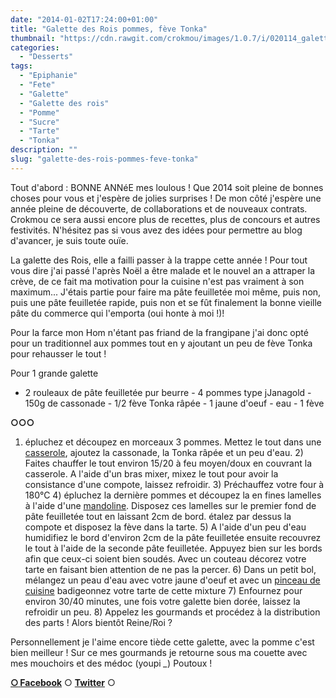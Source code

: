 ```yaml
---
date: "2014-01-02T17:24:00+01:00"
title: "Galette des Rois pommes, fève Tonka"
thumbnail: "https://cdn.rawgit.com/crokmou/images/1.0.7/i/020114_galette_roi_pomme_feve_tonka_0001.jpg"
categories:
  - "Desserts"
tags:
  - "Epiphanie"
  - "Fete"
  - "Galette"
  - "Galette des rois"
  - "Pomme"
  - "Sucre"
  - "Tarte"
  - "Tonka"
description: ""
slug: "galette-des-rois-pommes-feve-tonka"
---
```


Tout d'abord : BONNE ANNéE mes loulous ! Que 2014 soit pleine de bonnes choses pour vous et j'espère de jolies surprises ! De mon côté j'espère une année pleine de découverte, de collaborations et de nouveaux contrats. Crokmou ce sera aussi encore plus de recettes, plus de concours et autres festivités. N'hésitez pas si vous avez des idées pour permettre au blog d'avancer, je suis toute ouïe.

La galette des Rois, elle a failli passer à la trappe cette année ! Pour tout vous dire j'ai passé l'après Noël a être malade et le nouvel an a attraper la crève, de ce fait ma motivation pour la cuisine n'est pas vraiment à son maximum... J'étais partie pour faire ma pâte feuilletée moi même, puis non, puis une pâte feuilletée rapide, puis non et se fût finalement la bonne vieille pâte du commerce qui l'emporta (oui honte à moi !)!

Pour la farce mon Hom n'étant pas friand de la frangipane j'ai donc opté pour un traditionnel aux pommes tout en y ajoutant un peu de fève Tonka pour rehausser le tout !

Pour 1 grande galette

- 2 rouleaux de pâte feuilletée pur beurre - 4 pommes type jJanagold - 150g de cassonade - 1/2 fève Tonka râpée - 1 jaune d'oeuf - eau - 1 fève

**○○○**

1) épluchez et découpez en morceaux 3 pommes. Mettez le tout dans une [casserole](http://www.rueducommerce.fr/m/pl/malid:115), ajoutez la cassonade, la Tonka râpée et un peu d'eau. 2) Faites chauffer le tout environ 15/20 à feu moyen/doux en couvrant la casserole. A l'aide d'un bras mixer, mixez le tout pour avoir la consistance d'une compote, laissez refroidir. 3) Préchauffez votre four à 180°C 4) épluchez la dernière pommes et découpez la en fines lamelles à l'aide d'une [mandoline](http://www.rueducommerce.fr/m/pl/malid:5325288). Disposez ces lamelles sur le premier fond de pâte feuilletée tout en laissant 2cm de bord. étalez par dessus la compote et disposez la fève dans la tarte. 5) A l'aide d'un peu d'eau humidifiez le bord d'environ 2cm de la pâte feuilletée ensuite recouvrez le tout à l'aide de la seconde pâte feuilletée. Appuyez bien sur les bords afin que ceux-ci soient bien soudés. Avec un couteau décorez votre tarte en faisant bien attention de ne pas la percer. 6) Dans un petit bol, mélangez un peau d'eau avec votre jaune d'oeuf et avec un [pinceau de cuisine](http://www.rueducommerce.fr/index/pinceau%20de%20cuisine) badigeonnez votre tarte de cette mixture 7) Enfournez pour environ 30/40 minutes, une fois votre galette bien dorée, laissez la refroidir un peu. 8) Appelez les gourmands et procédez à la distribution des parts ! Alors bientôt Reine/Roi ?

Personnellement je l'aime encore tiède cette galette, avec la pomme c'est bien meilleur ! Sur ce mes gourmands je retourne sous ma couette avec mes mouchoirs et des médoc (youpi *_*) Poutoux !

[**○<span style="font-size: xx-small; margin: 0px; outline: 0px; padding: 0px;"><span style="font-family: Arial, Helvetica, sans-serif; margin: 0px; outline: 0px; padding: 0px;"> </span></span>Facebook**](https://www.facebook.com/pages/CroKMou/148093255259077) ○ [**Twitter**](https://twitter.com/Crokmou) ○
